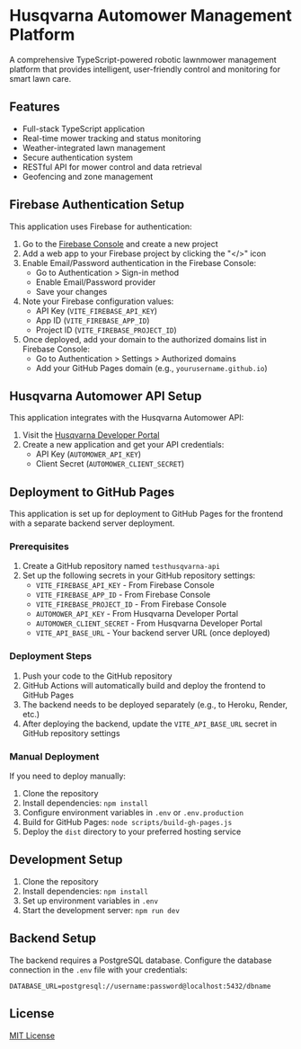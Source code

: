 # Husqvarna Automower Management Platform

A comprehensive TypeScript-powered robotic lawnmower management platform that provides intelligent, user-friendly control and monitoring for smart lawn care.

## Features

- Full-stack TypeScript application
- Real-time mower tracking and status monitoring
- Weather-integrated lawn management
- Secure authentication system
- RESTful API for mower control and data retrieval
- Geofencing and zone management

## Firebase Authentication Setup

This application uses Firebase for authentication:

1. Go to the [Firebase Console](https://console.firebase.google.com/) and create a new project
2. Add a web app to your Firebase project by clicking the "</>" icon
3. Enable Email/Password authentication in the Firebase Console:
   - Go to Authentication > Sign-in method
   - Enable Email/Password provider
   - Save your changes
4. Note your Firebase configuration values:
   - API Key (`VITE_FIREBASE_API_KEY`)
   - App ID (`VITE_FIREBASE_APP_ID`)
   - Project ID (`VITE_FIREBASE_PROJECT_ID`)
5. Once deployed, add your domain to the authorized domains list in Firebase Console:
   - Go to Authentication > Settings > Authorized domains
   - Add your GitHub Pages domain (e.g., `yourusername.github.io`)

## Husqvarna Automower API Setup

This application integrates with the Husqvarna Automower API:

1. Visit the [Husqvarna Developer Portal](https://developer.husqvarnagroup.cloud/)
2. Create a new application and get your API credentials:
   - API Key (`AUTOMOWER_API_KEY`)
   - Client Secret (`AUTOMOWER_CLIENT_SECRET`)

## Deployment to GitHub Pages

This application is set up for deployment to GitHub Pages for the frontend with a separate backend server deployment.

### Prerequisites

1. Create a GitHub repository named `testhusqvarna-api`
2. Set up the following secrets in your GitHub repository settings:
   - `VITE_FIREBASE_API_KEY` - From Firebase Console
   - `VITE_FIREBASE_APP_ID` - From Firebase Console
   - `VITE_FIREBASE_PROJECT_ID` - From Firebase Console
   - `AUTOMOWER_API_KEY` - From Husqvarna Developer Portal
   - `AUTOMOWER_CLIENT_SECRET` - From Husqvarna Developer Portal
   - `VITE_API_BASE_URL` - Your backend server URL (once deployed)

### Deployment Steps

1. Push your code to the GitHub repository
2. GitHub Actions will automatically build and deploy the frontend to GitHub Pages
3. The backend needs to be deployed separately (e.g., to Heroku, Render, etc.)
4. After deploying the backend, update the `VITE_API_BASE_URL` secret in GitHub repository settings

### Manual Deployment

If you need to deploy manually:

1. Clone the repository
2. Install dependencies: `npm install`
3. Configure environment variables in `.env` or `.env.production`
4. Build for GitHub Pages: `node scripts/build-gh-pages.js`
5. Deploy the `dist` directory to your preferred hosting service

## Development Setup

1. Clone the repository
2. Install dependencies: `npm install`
3. Set up environment variables in `.env`
4. Start the development server: `npm run dev`

## Backend Setup

The backend requires a PostgreSQL database. Configure the database connection in the `.env` file with your credentials:

```
DATABASE_URL=postgresql://username:password@localhost:5432/dbname
```

## License

[MIT License](LICENSE)